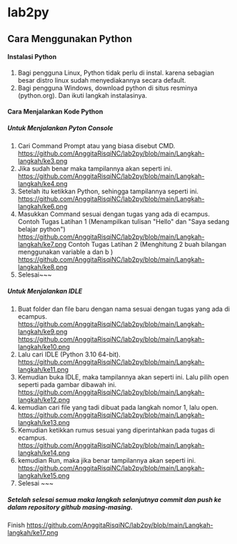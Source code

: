 # lab2py
## Cara Menggunakan Python

#### Instalasi Python
1. Bagi pengguna Linux, Python tidak perlu di instal. karena sebagian besar distro linux sudah menyediakannya secara default.
2. Bagi pengguna Windows, download python di situs resminya (python.org). Dan ikuti langkah instalasinya.

#### Cara Menjalankan Kode Python
##### Untuk Menjalankan Pyton Console
1. Cari Command Prompt atau yang biasa disebut CMD.
https://github.com/AnggitaRisqiNC/lab2py/blob/main/Langkah-langkah/ke3.png
2. Jika sudah benar maka tampilannya akan seperti ini.
https://github.com/AnggitaRisqiNC/lab2py/blob/main/Langkah-langkah/ke4.png
3. Setelah itu ketikkan Python, sehingga tampilannya seperti ini.
https://github.com/AnggitaRisqiNC/lab2py/blob/main/Langkah-langkah/ke6.png
4. Masukkan Command sesuai dengan tugas yang ada di ecampus.
Contoh Tugas Latihan 1 (Menampilkan tulisan "Hello" dan "Saya sedang belajar python")
https://github.com/AnggitaRisqiNC/lab2py/blob/main/Langkah-langkah/ke7.png
Contoh Tugas Latihan 2 (Menghitung 2 buah bilangan menggunakan variable a dan b )
https://github.com/AnggitaRisqiNC/lab2py/blob/main/Langkah-langkah/ke8.png
5. Selesai~~~

##### Untuk Menjalankan IDLE
1. Buat folder dan file baru dengan nama sesuai dengan tugas yang ada di ecampus.
https://github.com/AnggitaRisqiNC/lab2py/blob/main/Langkah-langkah/ke9.png
https://github.com/AnggitaRisqiNC/lab2py/blob/main/Langkah-langkah/ke10.png
2. Lalu cari IDLE (Python 3.10 64-bit).
https://github.com/AnggitaRisqiNC/lab2py/blob/main/Langkah-langkah/ke11.png
3. Kemudian buka IDLE, maka tampilannya akan seperti ini. Lalu pilih open seperti pada gambar dibawah ini.
https://github.com/AnggitaRisqiNC/lab2py/blob/main/Langkah-langkah/ke12.png
4. kemudian cari file yang tadi dibuat pada langkah nomor 1, lalu open.
https://github.com/AnggitaRisqiNC/lab2py/blob/main/Langkah-langkah/ke13.png
5. Kemudian ketikkan rumus sesuai yang diperintahkan pada tugas di ecampus.
https://github.com/AnggitaRisqiNC/lab2py/blob/main/Langkah-langkah/ke14.png
6. kemudian Run, maka jika benar tampilannya akan seperti ini.
https://github.com/AnggitaRisqiNC/lab2py/blob/main/Langkah-langkah/ke15.png
7. Selesai ~~~

##### Setelah selesai semua maka langkah selanjutnya commit dan push ke dalam repository github masing-masing.
Finish
https://github.com/AnggitaRisqiNC/lab2py/blob/main/Langkah-langkah/ke17.png